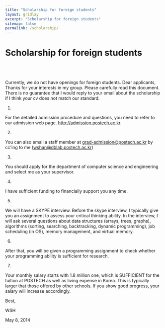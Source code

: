 ```yaml
---
title: "Scholarship for foreign students"
layout: gridlay
excerpt: "Scholarship for foreign students"
sitemap: false
permalink: /scholarship/
---
```

# Scholarship for foreign students


<br/>
<br/>
<br/>
Currently, we do not have openings for foreign students.
Dear applicants,
Thanks for your interests in my group. Please carefully read this document.
There is no guarantee that I would reply to your email about the scholarship if I think your cv does not match our standard.

1.

For the detailed admission procedure and questions, you need to refer to our admission web page.
http://admission.postech.ac.kr

2.

You can also email a staff member at grad-admission@postech.ac.kr by cc'ing to me (wshan@dblab.postech.ac.kr)

3.

You should apply for the department of computer science and engineering and select me as your supervisor.

4.

I have sufficient funding to financially support you any time.

5.

We will have a SKYPE interview. Before the skype interview, I typically give you an assignment to assess your critical thinking ability. In the interview, I will ask several  questions about data structures (arrays, trees, graphs), algorithms (sorting,  searching, backtracking, dynamic programming), job scheduling (in OS), memory management, and virtual memory.

6.

After that, you will be given a programming assignment to check whether your programming ability is sufficient for research.

7.

Your monthly salary starts with 1.8 million one, which is SUFFICIENT for the tuition at POSTECH as well as living expense in Korea. This is typically larger that those offered by other schools. If you show good progress, your salary will increase accordingly.

Best,

WSH

May 8, 2014

<br/>